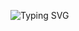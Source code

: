 ![Typing SVG](https://readme-typing-svg.demolab.com?font=Rubik+Burned&duration=3000&pause=1000&color=00F73F&background=#FFFF8F&random=false&width=435&lines=Full-Stack+Developer+(MERN))




<!--- <p align="left"> <img src="https://github-readme-stats.vercel.app/api?username=mostakim-h&show_icons=true&theme=gotham" alt="Mostakim" /> --->
<!---
mostakim-h/mostakim-h is a ✨ special ✨ repository because its `README.md` (this file) appears on your GitHub profile.
You can click the Preview link to take a look at your changes.
--->

